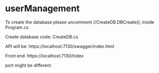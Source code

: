 # userManagement

To create the database please uncomment //CreateDB.DBCreate(); inside Program.cs

Create database code: CreateDB.cs

API will be: https://localhost:7130/swagger/index.html

Front end: https://localhost:7130/Index

port might be different.
